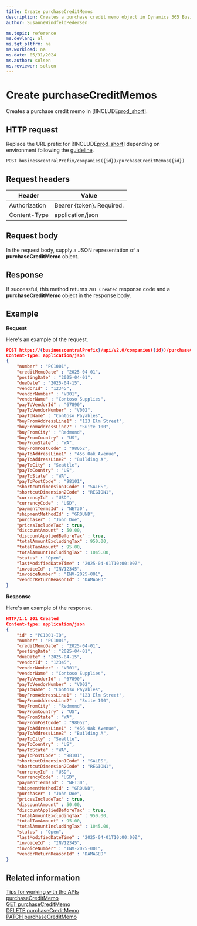 ```yaml
---
title: Create purchaseCreditMemos
description: Creates a purchase credit memo object in Dynamics 365 Business Central.
author: SusanneWindfeldPedersen

ms.topic: reference
ms.devlang: al
ms.tgt_pltfrm: na
ms.workload: na
ms.date: 05/31/2024
ms.author: solsen
ms.reviewer: solsen
---
```


<!-- NOTE: This article is an auto-generated stub from the metadata file. -->
<!-- The sections marked with an EDIT_IS_REQUIRED require manual editing. -->
# Create purchaseCreditMemos

Creates a purchase credit memo in [!INCLUDE[prod_short](../../../includes/prod_short.md)].

## HTTP request

Replace the URL prefix for [!INCLUDE[prod_short](../../../includes/prod_short.md)] depending on environment following the [guideline](../../v2.0/endpoints-apis-for-dynamics.md).
<!-- START>EDIT_IS_REQUIRED. There URL for accessing the endpoint might be different or there might be more than one -->
```
POST businesscentralPrefix/companies({id})/purchaseCreditMemos({id})
```
<!-- END>EDIT_IS_REQUIRED -->
## Request headers

|Header|Value|
|------|-----|
|Authorization  |Bearer {token}. Required. |
|Content-Type  |application/json|

## Request body

In the request body, supply a JSON representation of a **purchaseCreditMemo** object.

## Response

If successful, this method returns ```201 Created``` response code and a **purchaseCreditMemo** object in the response body.


## Example

**Request**

Here's an example of the request.
```json
POST https://{businesscentralPrefix}/api/v2.0/companies({id})/purchaseCreditMemos
Content-type: application/json
{
    "number" : "PC1001",
    "creditMemoDate" : "2025-04-01",
    "postingDate" : "2025-04-01",
    "dueDate" : "2025-04-15",
    "vendorId" : "12345",
    "vendorNumber" : "V001",
    "vendorName" : "Contoso Supplies",
    "payToVendorId" : "67890",
    "payToVendorNumber" : "V002",
    "payToName" : "Contoso Payables",
    "buyFromAddressLine1" : "123 Elm Street",
    "buyFromAddressLine2" : "Suite 100",
    "buyFromCity" : "Redmond",
    "buyFromCountry" : "US",
    "buyFromState" : "WA",
    "buyFromPostCode" : "98052",
    "payToAddressLine1" : "456 Oak Avenue",
    "payToAddressLine2" : "Building A",
    "payToCity" : "Seattle",
    "payToCountry" : "US",
    "payToState" : "WA",
    "payToPostCode" : "98101",
    "shortcutDimension1Code" : "SALES",
    "shortcutDimension2Code" : "REGION1",
    "currencyId" : "USD",
    "currencyCode" : "USD",
    "paymentTermsId" : "NET30",
    "shipmentMethodId" : "GROUND",
    "purchaser" : "John Doe",
    "pricesIncludeTax" : true,
    "discountAmount" : 50.00,
    "discountAppliedBeforeTax" : true,
    "totalAmountExcludingTax" : 950.00,
    "totalTaxAmount" : 95.00,
    "totalAmountIncludingTax" : 1045.00,
    "status" : "Open",
    "lastModifiedDateTime" : "2025-04-01T10:00:00Z",
    "invoiceId" : "INV12345",
    "invoiceNumber" : "INV-2025-001",
    "vendorReturnReasonId" : "DAMAGED"
}
```

**Response**

Here's an example of the response.

```json
HTTP/1.1 201 Created
Content-type: application/json
{
    "id" : "PC1001-ID",
    "number" : "PC1001",
    "creditMemoDate" : "2025-04-01",
    "postingDate" : "2025-04-01",
    "dueDate" : "2025-04-15",
    "vendorId" : "12345",
    "vendorNumber" : "V001",
    "vendorName" : "Contoso Supplies",
    "payToVendorId" : "67890",
    "payToVendorNumber" : "V002",
    "payToName" : "Contoso Payables",
    "buyFromAddressLine1" : "123 Elm Street",
    "buyFromAddressLine2" : "Suite 100",
    "buyFromCity" : "Redmond",
    "buyFromCountry" : "US",
    "buyFromState" : "WA",
    "buyFromPostCode" : "98052",
    "payToAddressLine1" : "456 Oak Avenue",
    "payToAddressLine2" : "Building A",
    "payToCity" : "Seattle",
    "payToCountry" : "US",
    "payToState" : "WA",
    "payToPostCode" : "98101",
    "shortcutDimension1Code" : "SALES",
    "shortcutDimension2Code" : "REGION1",
    "currencyId" : "USD",
    "currencyCode" : "USD",
    "paymentTermsId" : "NET30",
    "shipmentMethodId" : "GROUND",
    "purchaser" : "John Doe",
    "pricesIncludeTax" : true,
    "discountAmount" : 50.00,
    "discountAppliedBeforeTax" : true,
    "totalAmountExcludingTax" : 950.00,
    "totalTaxAmount" : 95.00,
    "totalAmountIncludingTax" : 1045.00,
    "status" : "Open",
    "lastModifiedDateTime" : "2025-04-01T10:00:00Z",
    "invoiceId" : "INV12345",
    "invoiceNumber" : "INV-2025-001",
    "vendorReturnReasonId" : "DAMAGED"
}
```

## Related information

[Tips for working with the APIs](/dynamics365/business-central/dev-itpro/developer/devenv-connect-apps-tips)  
[purchaseCreditMemo](../resources/dynamics_purchaseCreditMemo.md)  
[GET purchaseCreditMemo](dynamics_purchasecreditmemo_get.md)  
[DELETE purchaseCreditMemo](dynamics_purchasecreditmemo_delete.md)  
[PATCH purchaseCreditMemo](dynamics_purchasecreditmemo_update.md)
